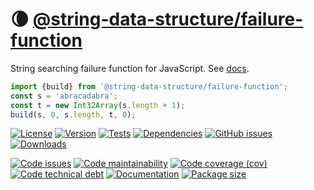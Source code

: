:waning_crescent_moon: [@string-data-structure/failure-function](https://string-data-structure.github.io/failure-function)
==

String searching failure function for JavaScript.
See [docs](https://string-data-structure.github.io/failure-function/index.html).

```js
import {build} from '@string-data-structure/failure-function';
const s = 'abracadabra';
const t = new Int32Array(s.length + 1);
build(s, 0, s.length, t, 0);
```

[![License](https://img.shields.io/github/license/string-data-structure/failure-function.svg)](https://raw.githubusercontent.com/string-data-structure/failure-function/main/LICENSE)
[![Version](https://img.shields.io/npm/v/@string-data-structure/failure-function.svg)](https://www.npmjs.org/package/@string-data-structure/failure-function)
[![Tests](https://img.shields.io/github/workflow/status/string-data-structure/failure-function/ci:cover?event=push&label=tests)](https://github.com/string-data-structure/failure-function/actions/workflows/ci:cover.yml?query=branch:main)
[![Dependencies](https://img.shields.io/librariesio/github/string-data-structure/failure-function.svg)](https://github.com/string-data-structure/failure-function/network/dependencies)
[![GitHub issues](https://img.shields.io/github/issues/string-data-structure/failure-function.svg)](https://github.com/string-data-structure/failure-function/issues)
[![Downloads](https://img.shields.io/npm/dm/@string-data-structure/failure-function.svg)](https://www.npmjs.org/package/@string-data-structure/failure-function)

[![Code issues](https://img.shields.io/codeclimate/issues/string-data-structure/failure-function.svg)](https://codeclimate.com/github/string-data-structure/failure-function/issues)
[![Code maintainability](https://img.shields.io/codeclimate/maintainability/string-data-structure/failure-function.svg)](https://codeclimate.com/github/string-data-structure/failure-function/trends/churn)
[![Code coverage (cov)](https://img.shields.io/codecov/c/gh/string-data-structure/failure-function/main.svg)](https://codecov.io/gh/string-data-structure/failure-function)
[![Code technical debt](https://img.shields.io/codeclimate/tech-debt/string-data-structure/failure-function.svg)](https://codeclimate.com/github/string-data-structure/failure-function/trends/technical_debt)
[![Documentation](https://string-data-structure.github.io/failure-function/badge.svg)](https://string-data-structure.github.io/failure-function/source.html)
[![Package size](https://img.shields.io/bundlephobia/minzip/@string-data-structure/failure-function)](https://bundlephobia.com/result?p=@string-data-structure/failure-function)
